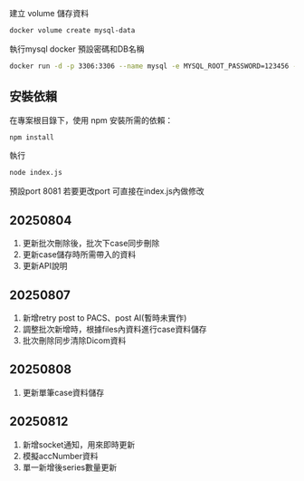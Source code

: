 建立 volume 儲存資料
```bash
docker volume create mysql-data
```

執行mysql docker 預設密碼和DB名稱
```bash
docker run -d -p 3306:3306 --name mysql -e MYSQL_ROOT_PASSWORD=123456 -e MYSQL_DATABASE=test mysql:8 --character-set-server=utf8mb4 --collation-server=utf8mb4_unicode_ci
```

## 安裝依賴

在專案根目錄下，使用 npm 安裝所需的依賴：

```bash
npm install
```

執行
```bash
node index.js
```

預設port 8081
若要更改port 可直接在index.js內做修改

## 20250804
1. 更新批次刪除後，批次下case同步刪除
2. 更新case儲存時所需帶入的資料
3. 更新API說明

## 20250807
1. 新增retry post to PACS、post AI(暫時未實作)
2. 調整批次新增時，根據files內資料進行case資料儲存
3. 批次刪除同步清除Dicom資料

## 20250808
1. 更新單筆case資料儲存

## 20250812
1. 新增socket通知，用來即時更新
2. 模擬accNumber資料
3. 單一新增後series數量更新
